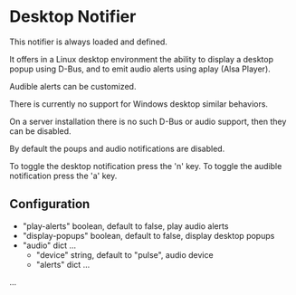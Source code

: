 # Desktop Notifier #

This notifier is always loaded and defined.

It offers in a Linux desktop environment the ability to display a desktop popup using D-Bus,
and to emit audio alerts using aplay (Alsa Player).

Audible alerts can be customized.

There is currently no support for Windows desktop similar behaviors.

On a server installation there is no such D-Bus or audio support, then they can be disabled.

By default the poups and audio notifications are disabled.

To toggle the desktop notification press the 'n' key.
To toggle the audible notification press the 'a' key.

## Configuration ##

* "play-alerts" boolean, default to false, play audio alerts
* "display-popups" boolean, default to false, display desktop popups
* "audio" dict ...
	* "device" string, default to "pulse", audio device
	* "alerts" dict ...

...
